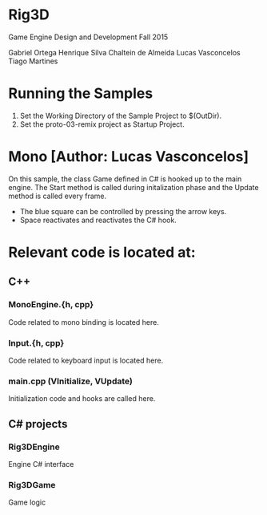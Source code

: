 # Rig3D

Game Engine Design and Development
Fall 2015

Gabriel Ortega
Henrique Silva Chaltein de Almeida
Lucas Vasconcelos
Tiago Martines


# Running the Samples

1. Set the Working Directory of the Sample Project to $(OutDir).
2. Set the proto-03-remix project as Startup Project.

# Mono [Author: Lucas Vasconcelos]

On this sample, the class Game defined in C# is hooked up to the main engine. The Start method is called during initalization phase and the Update method is called every frame.

* The blue square can be controlled by pressing the arrow keys.
* Space reactivates and reactivates the C# hook.

# Relevant code is located at:

## C++

### MonoEngine.{h, cpp}

Code related to mono binding is located here.

### Input.{h, cpp}

Code related to keyboard input is located here.

### main.cpp (VInitialize, VUpdate)

Initialization code and hooks are called here.

## C# projects

### Rig3DEngine

Engine C# interface

### Rig3DGame

Game logic
